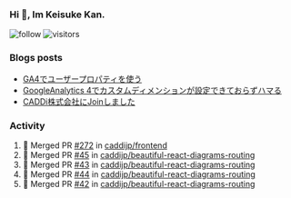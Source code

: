 ### Hi 👋, Im Keisuke Kan.

<!--
**9renpoto/9renpoto** is a ✨ _special_ ✨ repository because its `README.md` (this file) appears on your GitHub profile.

Here are some ideas to get you started:

- 🔭 I’m currently working on ...
- 🌱 I’m currently learning ...
- 👯 I’m looking to collaborate on ...
- 🤔 I’m looking for help with ...
- 💬 Ask me about ...
- 📫 How to reach me: ...
- 😄 Pronouns: ...
- ⚡ Fun fact: ...
-->

![follow](https://img.shields.io/github/followers/9renpoto?label=Follow&style=social)
![visitors](https://komarev.com/ghpvc/?username=9renpoto&label=Profile%20views&color=0e75b6&style=flat)

### Blogs posts

<!-- BLOG-POST-LIST:START -->
- [GA4でユーザープロパティを使う](https://9renpoto.dev/2021/02/21/google-analytics-4-user-properties/)
- [GoogleAnalytics 4でカスタムディメンションが設定できておらずハマる](https://9renpoto.dev/2021/02/13/google-analytics-4/)
- [CADDi株式会社にJoinしました](https://9renpoto.dev/2020/12/05/join/)
<!-- BLOG-POST-LIST:END -->

### Activity

<!--START_SECTION:activity-->
1. 🎉 Merged PR [#272](https://github.com/caddijp/frontend/pull/272) in [caddijp/frontend](https://github.com/caddijp/frontend)
2. 🎉 Merged PR [#45](https://github.com/caddijp/beautiful-react-diagrams-routing/pull/45) in [caddijp/beautiful-react-diagrams-routing](https://github.com/caddijp/beautiful-react-diagrams-routing)
3. 🎉 Merged PR [#43](https://github.com/caddijp/beautiful-react-diagrams-routing/pull/43) in [caddijp/beautiful-react-diagrams-routing](https://github.com/caddijp/beautiful-react-diagrams-routing)
4. 🎉 Merged PR [#44](https://github.com/caddijp/beautiful-react-diagrams-routing/pull/44) in [caddijp/beautiful-react-diagrams-routing](https://github.com/caddijp/beautiful-react-diagrams-routing)
5. 🎉 Merged PR [#42](https://github.com/caddijp/beautiful-react-diagrams-routing/pull/42) in [caddijp/beautiful-react-diagrams-routing](https://github.com/caddijp/beautiful-react-diagrams-routing)
<!--END_SECTION:activity-->

<!--START_SECTION:waka-->
<!--END_SECTION:waka-->
